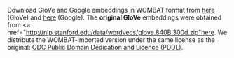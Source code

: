 Download GloVe and Google embeddings in WOMBAT format from <a href="">here</a> (GloVe) and <a href="">here</a> (Google).
The <b>original GloVe</b> embeddings were obtained from <a href="http://nlp.stanford.edu/data/wordvecs/glove.840B.300d.zip"here</a>.
We distribute the WOMBAT-imported version under the same license as the original: <a href="https://www.opendatacommons.org/licenses/pddl/1.0/">ODC Public Domain Dedication and Licence (PDDL)</a>.

<br>
